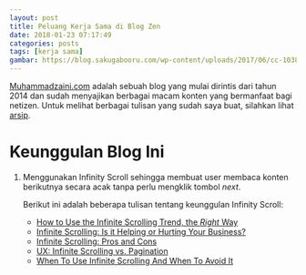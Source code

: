 ```yaml
---
layout: post
title: Peluang Kerja Sama di Blog Zen
date: 2018-01-23 07:17:49
categories: posts
tags: [kerja sama]
gambar: https://blog.sakugabooru.com/wp-content/uploads/2017/06/cc-1038x576.jpg
---
```


[Muhammadzaini.com](http://muhammadzaini.com) adalah sebuah blog yang mulai dirintis dari tahun 2014 dan sudah menyajikan berbagai macam konten yang bermanfaat bagi netizen. Untuk melihat berbagai tulisan yang sudah saya buat, silahkan lihat [arsip](http://muhammadzaini.com/archives/).

# Keunggulan Blog Ini

1. Menggunakan Infinity Scroll sehingga membuat user membaca konten berikutnya secara acak tanpa perlu mengklik tombol _next_.

	Berikut ini adalah beberapa tulisan tentang keunggulan Infinity Scroll:

	- [How to Use the Infinite Scrolling Trend, the <i>Right</i> Way ](https://www.webdesignerdepot.com/2014/04/how-to-use-the-infinite-scrolling-trend-the-right-way/)
	- [Infinite Scrolling: Is it Helping or Hurting Your Business?](https://speckyboy.com/infinite-scrolling/)
	- [Infinite Scrolling: Pros and Cons](https://designshack.net/articles/layouts/infinite-scrolling-pros-and-cons/)
	- [UX: Infinite Scrolling vs. Pagination](https://uxplanet.org/ux-infinite-scrolling-vs-pagination-1030d29376f1)
	- [When To Use Infinite Scrolling And When To Avoid It](http://www.designyourway.net/blog/inspiration/when-to-use-infinite-scrolling-and-when-to-avoid-it/)